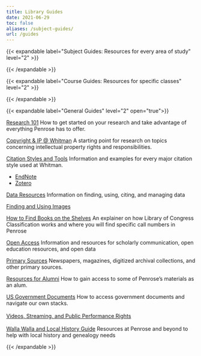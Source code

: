 ```yaml
---
title: Library Guides
date: 2021-06-29
toc: false
aliases: /subject-guides/
url: /guides
---
```

{{< expandable label="Subject Guides: Resources for every area of study" level="2" >}}

<script>springshare_widget_config_1625005695222 = { path: 'guides' };</script><div id="s-lg-widget-1625005695222"></div><script>!function(d,s,id){var js,fjs=d.getElementsByTagName(s)[0],p=/^http:/.test(d.location)?'http':'https';if(!d.getElementById(id)){js=d.createElement(s);js.id=id;js.src=p+"://lgapi-us.libapps.com/widgets.php?site_id=689&widget_type=1&search_terms=&search_match=2&sort_by=name&list_format=1&drop_text=Select+a+Guide...&output_format=1&load_type=2&enable_description=0&enable_group_search_limit=0&enable_subject_search_limit=0&guide_types%5B0%5D=3&widget_title=Guide+List&widget_height=250&widget_width=100%25&widget_link_color=2954d1&widget_embed_type=1&num_results=0&enable_more_results=1&window_target=2&config_id=1625005695222";fjs.parentNode.insertBefore(js,fjs);}}(document,"script","s-lg-widget-script-1625005695222");</script>

{{< /expandable >}}

{{< expandable label="Course Guides: Resources for specific classes" level="2" >}}

<script>springshare_widget_config_1625005740371 = { path: 'guides' };</script><div id="s-lg-widget-1625005740371"></div><script>!function(d,s,id){var js,fjs=d.getElementsByTagName(s)[0],p=/^http:/.test(d.location)?'http':'https';if(!d.getElementById(id)){js=d.createElement(s);js.id=id;js.src=p+"://lgapi-us.libapps.com/widgets.php?site_id=689&widget_type=1&search_terms=&search_match=2&sort_by=name&list_format=1&drop_text=Select+a+Guide...&output_format=1&load_type=2&enable_description=0&enable_group_search_limit=0&enable_subject_search_limit=0&guide_types%5B0%5D=2&widget_title=Guide+List&widget_height=250&widget_width=100%25&widget_link_color=2954d1&widget_embed_type=1&num_results=0&enable_more_results=1&window_target=2&config_id=1625005740371";fjs.parentNode.insertBefore(js,fjs);}}(document,"script","s-lg-widget-script-1625005740371");</script>

{{< /expandable >}}

{{< expandable label="General Guides" level="2" open="true">}}

[Research 101](https://libguides.whitman.edu/c.php?g=1351470) How to get started on your research and take advantage of everything Penrose has to offer.

[Copyright & IP @ Whitman](https://libguides.whitman.edu/copyright_ip)
A starting point for research on topics concerning intellectual property rights and responsibilities.

[Citation Styles and Tools](https://libguides.whitman.edu/citations)
Information and examples for every major citation style used at Whitman.

* [EndNote](https://libguides.whitman.edu/endnote)
* [Zotero](https://libguides.whitman.edu/zotero)

[Data Resources](https://libguides.whitman.edu/dataresources)
Information on finding, using, citing, and managing data

[Finding and Using Images](https://libguides.whitman.edu/images)

[How to Find Books on the Shelves](https://libguides.whitman.edu/findbooks)
An explainer on how Library of Congress Classification works and where you will find specific call numbers in Penrose

[Open Access](https://libguides.whitman.edu/openaccess)
Information and resources for scholarly communication, open education resources, and open data

[Primary Sources](https://libguides.whitman.edu/primarysources)
Newspapers, magazines, digitized archival collections, and other primary sources.

[Resources for Alumni](https://libguides.whitman.edu/alumni)
How to gain access to some of Penrose’s materials as an alum.

[US Government Documents](https://libguides.whitman.edu/govdocs)
How to access government documents and navigate our own stacks.\
\
[Videos, Streaming, and Public Performance Rights](https://libguides.whitman.edu/streaming)\
\
[Walla Walla and Local History Guide](https://libguides.whitman.edu/wallawalla)
Resources at Penrose and beyond to help with local history and genealogy needs

{{< /expandable >}}